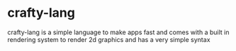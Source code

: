 # crafty-lang
crafty-lang is a simple language to make apps fast and comes with a built in rendering system to render 2d graphics and has a very simple syntax
